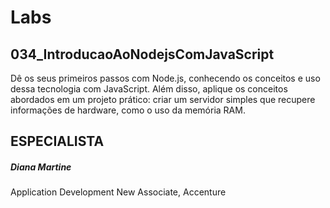 # Labs

## 034_IntroducaoAoNodejsComJavaScript

Dê os seus primeiros passos com Node.js, conhecendo os conceitos e uso dessa tecnologia com JavaScript. Além disso, aplique os conceitos abordados em um projeto prático: criar um servidor simples que recupere informações de hardware, como o uso da memória RAM.

## ESPECIALISTA

##### Diana Martine
Application Development New Associate, Accenture


